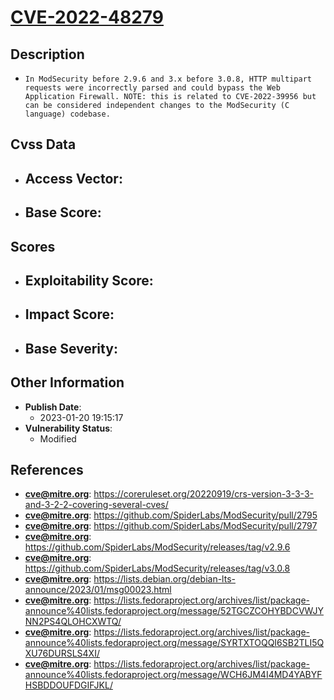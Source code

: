 
# [CVE-2022-48279](https://coreruleset.org/20220919/crs-version-3-3-3-and-3-2-2-covering-several-cves/)

## Description

- `In ModSecurity before 2.9.6 and 3.x before 3.0.8, HTTP multipart requests were incorrectly parsed and could bypass the Web Application Firewall. NOTE: this is related to CVE-2022-39956 but can be considered independent changes to the ModSecurity (C language) codebase.`

## Cvss Data

- **Access Vector**:
  - 
- **Base Score**:
  - 

## Scores

- **Exploitability Score**:
  - 
- **Impact Score**:
  - 
- **Base Severity**:
  - 

## Other Information

- **Publish Date**:
  - 2023-01-20 19:15:17
- **Vulnerability Status**:
  - Modified

## References

- **cve@mitre.org**: https://coreruleset.org/20220919/crs-version-3-3-3-and-3-2-2-covering-several-cves/
- **cve@mitre.org**: https://github.com/SpiderLabs/ModSecurity/pull/2795
- **cve@mitre.org**: https://github.com/SpiderLabs/ModSecurity/pull/2797
- **cve@mitre.org**: https://github.com/SpiderLabs/ModSecurity/releases/tag/v2.9.6
- **cve@mitre.org**: https://github.com/SpiderLabs/ModSecurity/releases/tag/v3.0.8
- **cve@mitre.org**: https://lists.debian.org/debian-lts-announce/2023/01/msg00023.html
- **cve@mitre.org**: https://lists.fedoraproject.org/archives/list/package-announce%40lists.fedoraproject.org/message/52TGCZCOHYBDCVWJYNN2PS4QLOHCXWTQ/
- **cve@mitre.org**: https://lists.fedoraproject.org/archives/list/package-announce%40lists.fedoraproject.org/message/SYRTXTOQQI6SB2TLI5QXU76DURSLS4XI/
- **cve@mitre.org**: https://lists.fedoraproject.org/archives/list/package-announce%40lists.fedoraproject.org/message/WCH6JM4I4MD4YABYFHSBDDOUFDGIFJKL/
